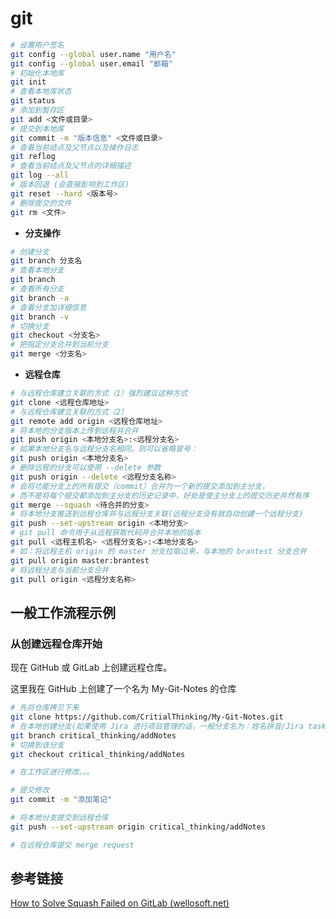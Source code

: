# git 

~~~ bash
# 设置用户签名
git config --global user.name "用户名" 
git config --global user.email "邮箱"
# 初始化本地库
git init
# 查看本地库状态
git status
# 添加到暂存区
git add <文件或目录>
# 提交到本地库
git commit -m "版本信息" <文件或目录>
# 查看当前结点及父节点以及操作日志
git reflog
# 查看当前结点及父节点的详细描述
git log --all
# 版本回退 (会直接影响到工作区)
git reset --hard <版本号>
# 删除提交的文件
git rm <文件>
~~~

- **分支操作**

~~~bash
# 创建分支
git branch 分支名
# 查看本地分支
git branch
# 查看所有分支
git branch -a
# 查看分支加详细信息
git branch -v
# 切换分支
git checkout <分支名>
# 把指定分支合并到当前分支
git merge <分支名>
~~~

- **远程仓库**

~~~bash
# 与远程仓库建立关联的方式（1）强烈建议这种方式
git clone <远程仓库地址>
# 与远程仓库建立关联的方式（2）
git remote add origin <远程仓库地址>
# 将本地的分支版本上传到远程并合并
git push origin <本地分支名>:<远程分支名>
# 如果本地分支名与远程分支名相同，则可以省略冒号：
git push origin <本地分支名>
# 删除远程的分支可以使用 --delete 参数
git push origin --delete <远程分支名称>
# 会将功能分支上的所有提交（commit）合并为一个新的提交添加到主分支，
# 而不是将每个提交都添加到主分支的历史记录中，好处是使主分支上的提交历史井然有序
git merge --squash <待合并的分支>
# 将本地分支推送到远程仓库并与远程分支关联(远程分支没有就自动创建一个远程分支)
git push --set-upstream origin <本地分支>
# git pull 命令用于从远程获取代码并合并本地的版本  
git pull <远程主机名> <远程分支名>:<本地分支名>
# 如：将远程主机 origin 的 master 分支拉取过来，与本地的 brantest 分支合并
git pull origin master:brantest
# 将远程分支与当前分支合并
git pull origin <远程分支名称>
~~~

## 一般工作流程示例

### 从创建远程仓库开始

现在 GitHub 或 GitLab 上创建远程仓库。

这里我在 GitHub 上创建了一个名为 My-Git-Notes 的仓库

~~~bash
# 先将仓库拷贝下来
git clone https://github.com/CritialThinking/My-Git-Notes.git
# 在本地创建分支(如果使用 Jira 进行项目管理的话，一般分支名为：姓名拼音/Jira task id)
git branch critical_thinking/addNotes
# 切换到该分支
git checkout critical_thinking/addNotes

# 在工作区进行修改。。。

# 提交修改
git commit -m "添加笔记"

# 将本地分支提交到远程仓库
git push --set-upstream origin critical_thinking/addNotes

# 在远程仓库提交 merge request
~~~

## 参考链接

[How to Solve Squash Failed on GitLab (wellosoft.net)](https://blog.wellosoft.net/how-to-solve-squash-failed-on-gitlab)
